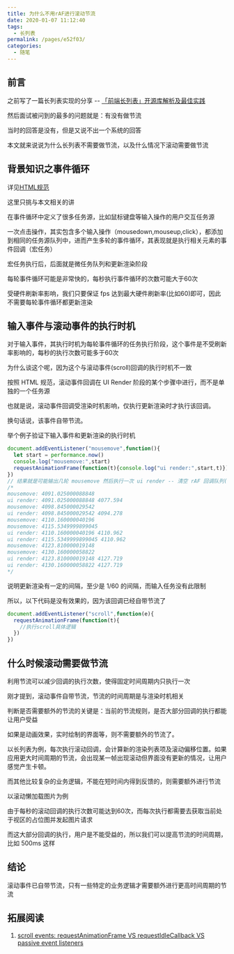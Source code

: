 ```yaml
---
title: 为什么不用rAF进行滚动节流
date: 2020-01-07 11:12:40
tags: 
  - 长列表
permalink: /pages/e52f03/
categories: 
  - 随笔
---
```


## 前言

之前写了一篇长列表实现的分享 -- [「前端长列表」开源库解析及最佳实践](https://juejin.im/post/5dea86f7f265da33a8758820)

然后面试被问到的最多的问题就是：有没有做节流

当时的回答是没有，但是又说不出一个系统的回答

本文就来说说为什么长列表不需要做节流，以及什么情况下滚动需要做节流


<!-- more -->

## 背景知识之事件循环

详见[HTML规范](https://html.spec.whatwg.org/multipage/webappapis.html#event-loops)

这里只挑与本文相关的讲

在事件循环中定义了很多任务源，比如鼠标键盘等输入操作的用户交互任务源

一次点击操作，其实包含多个输入操作（mousedown,mouseup,click），都添加到相同的任务源队列中，进而产生多轮的事件循环，其表现就是执行相关元素的事件回调（宏任务）

宏任务执行后，后面就是微任务队列和更新渲染阶段

每轮事件循环可能是非常快的，每秒执行事件循环的次数可能大于60次

受硬件刷新率影响，我们只要保证 fps 达到最大硬件刷新率(比如60)即可，因此不需要每轮事件循环都更新渲染

## 输入事件与滚动事件的执行时机

对于输入事件，其执行时机为每轮事件循环的任务执行阶段，这个事件是不受刷新率影响的，每秒的执行次数可能多于60次

为什么谈这个呢，因为这个与滚动事件(scroll)回调的执行时机不一致

按照 HTML 规范，滚动事件回调在 UI Render 阶段的某个步骤中进行，而不是单独的一个任务源

也就是说，滚动事件回调受渲染时机影响，仅执行更新渲染时才执行该回调。

换句话说，该事件自带节流。

举个例子验证下输入事件和更新渲染的执行时机
```js
document.addEventListener("mousemove",function(){
  let start = performance.now()
  console.log("mousemove:",start)
  requestAnimationFrame(function(t){console.log("ui render:",start,t)})
})
// 结果就是可能输出几轮 mousemove 然后执行一次 ui render -- 清空 rAF 回调队列(输出多次 ui render)
/*
mousemove: 4091.025000088848
ui render: 4091.025000088848 4077.594
mousemove: 4098.845000029542
ui render: 4098.845000029542 4094.278
mousemove: 4110.160000040196
mousemove: 4115.5349999899045
ui render: 4110.160000040196 4110.962
ui render: 4115.5349999899045 4110.962
mousemove: 4123.810000019148
mousemove: 4130.160000058822
ui render: 4123.810000019148 4127.719
ui render: 4130.160000058822 4127.719
*/
```

说明更新渲染有一定的间隔，至少是 1/60 的间隔，而输入任务没有此限制

所以，以下代码是没有效果的，因为该回调已经自带节流了

```js
document.addEventListener("scroll",function(e){
  requestAnimationFrame(function(t){
    //执行scroll具体逻辑
  })
})
```

## 什么时候滚动需要做节流

利用节流可以减少回调的执行次数，使得固定时间周期内只执行一次

刚才提到，滚动事件自带节流，节流的时间周期是与渲染时机相关

判断是否需要额外的节流的关键是：当前的节流规则，是否大部分回调的执行都能让用户受益

如果是动画效果，实时绘制的界面等，则不需要额外的节流了。

以长列表为例，每次执行滚动回调，会计算新的渲染列表项及滚动偏移位置。如果应用更大时间周期的节流，会出现某一帧出现滚动但界面没有更新的情况，让用户感觉产生卡顿。

而其他比较复杂的业务逻辑，不能在短时间内得到反馈的，则需要额外进行节流

以滚动懒加载图片为例

由于每秒的滚动回调的执行次数可能达到60次，而每次执行都需要去获取当前处于视区的占位图并发起图片请求

而这大部分回调的执行，用户是不能受益的，所以我们可以提高节流的时间周期，比如 500ms 这样

## 结论

滚动事件已自带节流，只有一些特定的业务逻辑才需要额外进行更高时间周期的节流

## 拓展阅读

1. [scroll events: requestAnimationFrame VS requestIdleCallback VS passive event listeners](https://stackoverflow.com/questions/41740082/scroll-events-requestanimationframe-vs-requestidlecallback-vs-passive-event-lis)